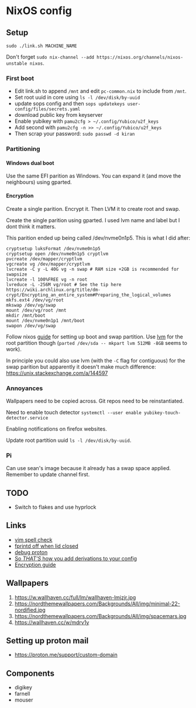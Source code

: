 # NixOS config

## Setup

`sudo ./link.sh MACHINE_NAME`

Don't forget `sudo nix-channel --add https://nixos.org/channels/nixos-unstable nixos`.

### First boot

* Edit link.sh to append `/mnt` and edit `pc-common.nix` to include from `/mnt`.
* Set root uuid in core using `ls -l /dev/disk/by-uuid`
* update sops config and then `sops updatekeys user-config/files/secrets.yaml`
* download public key from keyserver
* Enable yubikey with `pamu2cfg > ~/.config/Yubico/u2f_keys`
* Add second with `pamu2cfg -n >> ~/.config/Yubico/u2f_keys`
* Then scrap your password: `sudo passwd -d kiran`

### Partitioning

#### Windows dual boot

Use the same EFI parition as Windows. You can expand it (and move the neighbours) using gparted.

#### Encryption

Create a single parition. Encrypt it. Then LVM it to create root and swap.

Create the single parition using gparted. I used lvm name and label but I dont think it matters.

This parition ended up being called /dev/nvme0n1p5. This is what I did after:

```shell
cryptsetup luksFormat /dev/nvme0n1p5
cryptsetup open /dev/nvme0n1p5 cryptlvm
pvcreate /dev/mapper/cryptlvm
vgcreate vg /dev/mapper/cryptlvm
lvcreate -C y -L 40G vg -n swap # RAM size +2GB is recommended for swapsize
lvcreate -l 100%FREE vg -n root
lvreduce -L -256M vg/root # See the tip here https://wiki.archlinux.org/title/dm-crypt/Encrypting_an_entire_system#Preparing_the_logical_volumes
mkfs.ext4 /dev/vg/root
mkswap /dev/vg/swap
mount /dev/vg/root /mnt
mkdir /mnt/boot
mount /dev/nvme0n1p1 /mnt/boot
swapon /dev/vg/swap
```

Follow nixos [guide] for setting up boot and swap partition. Use [lvm] for the
root partition though (`parted /dev/sda -- mkpart lvm 512MB -8GB` seems to
work).

In principle you could also use lvm (with the `-C` flag for contiguous) for the
swap parition but apparently it doesn't make much difference:
<https://unix.stackexchange.com/a/144597>

[guide]: https://nixos.org/manual/nixos/stable/#sec-installation-manual
[lvm]: https://linuxhandbook.com/lvm-guide/

### Annoyances

Wallpapers need to be copied across. Git repos need to be reinstantiated.

Need to enable touch detector `systemctl --user enable yubikey-touch-detector.service`

Enabling notifications on firefox websites.

Update root partition uuid `ls -l /dev/disk/by-uuid`.

### Pi

Can use sean's image because it already has a swap space applied. Remember to update channel first.

## TODO

* Switch to flakes and use hyprlock

## Links

* [vim spell check](https://www.adamalbrecht.com/blog/2019/10/21/spell-check-in-vim-for-markdown-and-git-commit-messages/)
* [fprintd off when lid closed](https://unix.stackexchange.com/questions/678609/how-to-disable-fingerprint-authentication-when-laptop-lid-is-closed)
* [debug proton](https://forums.linuxmint.com/viewtopic.php?t=353144)
* [So _THAT'S_ how you add derivations to your config](https://discourse.nixos.org/t/howto-merge-a-derivation-nix-to-etc-nixos-configuration-nix/12797/3)
* [Encryption guide](https://gist.github.com/martijnvermaat/76f2e24d0239470dd71050358b4d5134)

## Wallpapers

1. <https://w.wallhaven.cc/full/lm/wallhaven-lmjzjr.jpg>
1. <https://nordthemewallpapers.com/Backgrounds/All/img/minimal-22-nordified.jpg>
1. <https://nordthemewallpapers.com/Backgrounds/All/img/spacemars.jpg>
1. <https://wallhaven.cc/w/mdrv1y>

## Setting up proton mail

* <https://proton.me/support/custom-domain>

## Components

* digikey
* farnell
* mouser
